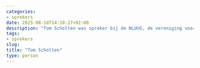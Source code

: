 ```yaml
---
categories:
- sprekers
date: 2025-08-10T14:10:27+02:00
description: "Tom Scholten was spreker bij de NLUUG, de vereniging voor open systemen en open standaarden. Lees meer over deze spreker."
tags:
- sprekers
slug:
title: "Tom Scholten"
type: person
---
```



